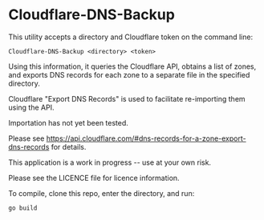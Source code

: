 # Cloudflare-DNS-Backup

This utility accepts a directory and Cloudflare token on the command line:

    Cloudflare-DNS-Backup <directory> <token>

Using this information, it queries the Cloudflare API, obtains a list of
zones, and exports DNS records for each zone to a separate file in the specified directory.

Cloudflare "Export DNS Records" is used to facilitate re-importing them using the API.

Importation has not yet been tested.

Please see https://api.cloudflare.com/#dns-records-for-a-zone-export-dns-records for details.

This application is a work in progress -- use at your own risk.

Please see the LICENCE file for licence information.

To compile, clone this repo, enter the directory, and run:

    go build
